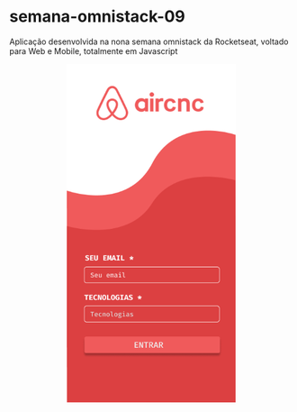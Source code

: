 # semana-omnistack-09
Aplicação desenvolvida na nona semana omnistack da Rocketseat, voltado para Web e Mobile, totalmente em Javascript
<p align="center">
  <img src="/previews/aircnc_back.png" width="300">
</p>
